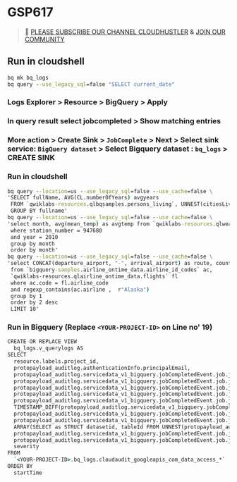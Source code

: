# GSP617
>🚨 [PLEASE SUBSCRIBE OUR CHANNEL CLOUDHUSTLER](https://www.youtube.com/@cloudhustlers) **&** [JOIN OUR COMMUNITY](https://chat.whatsapp.com/KBfUcSleGGEFf2Xvvm8FW3)
## Run in cloudshell
```cmd
bq mk bq_logs
bq query --use_legacy_sql=false "SELECT current_date"
```
### Logs Explorer > Resource > BigQuery > Apply 
### In query result select jobcompleted > Show matching entries
### More action > Create Sink > `JobComplete` > Next > Select sink service: `BigQuery dataset` > Select Bigquery dataset : `bq_logs` > CREATE SINK
### Run in cloudshell
```cmd
bq query --location=us --use_legacy_sql=false --use_cache=false \
'SELECT fullName, AVG(CL.numberOfYears) avgyears
 FROM `qwiklabs-resources.qlbqsamples.persons_living`, UNNEST(citiesLived) as CL
 GROUP BY fullname'
bq query --location=us --use_legacy_sql=false --use_cache=false \
'select month, avg(mean_temp) as avgtemp from `qwiklabs-resources.qlweather_geo.gsod`
 where station_number = 947680
 and year = 2010
 group by month
 order by month'
bq query --location=us --use_legacy_sql=false --use_cache=false \
'select CONCAT(departure_airport, "-", arrival_airport) as route, count(*) as numberflights
 from `bigquery-samples.airline_ontime_data.airline_id_codes` ac,
 `qwiklabs-resources.qlairline_ontime_data.flights` fl
 where ac.code = fl.airline_code
 and regexp_contains(ac.airline ,  r"Alaska")
 group by 1
 order by 2 desc
 LIMIT 10'
```
### Run in Bigquery (Replace `<YOUR-PROJECT-ID>` on Line no' 19)
```cmd
CREATE OR REPLACE VIEW
  bq_logs.v_querylogs AS
SELECT
  resource.labels.project_id,
  protopayload_auditlog.authenticationInfo.principalEmail,
  protopayload_auditlog.servicedata_v1_bigquery.jobCompletedEvent.job.jobConfiguration.query.query,
  protopayload_auditlog.servicedata_v1_bigquery.jobCompletedEvent.job.jobConfiguration.query.statementType,
  protopayload_auditlog.servicedata_v1_bigquery.jobCompletedEvent.job.jobStatus.error.message,
  protopayload_auditlog.servicedata_v1_bigquery.jobCompletedEvent.job.jobStatistics.startTime,
  protopayload_auditlog.servicedata_v1_bigquery.jobCompletedEvent.job.jobStatistics.endTime,
  TIMESTAMP_DIFF(protopayload_auditlog.servicedata_v1_bigquery.jobCompletedEvent.job.jobStatistics.endTime,           protopayload_auditlog.servicedata_v1_bigquery.jobCompletedEvent.job.jobStatistics.startTime, MILLISECOND)/1000 AS run_seconds,
  protopayload_auditlog.servicedata_v1_bigquery.jobCompletedEvent.job.jobStatistics.totalProcessedBytes,
  protopayload_auditlog.servicedata_v1_bigquery.jobCompletedEvent.job.jobStatistics.totalSlotMs,
  ARRAY(SELECT as STRUCT datasetid, tableId FROM UNNEST(protopayload_auditlog.servicedata_v1_bigquery.jobCompletedEvent.job.jobStatistics.referencedTables)) as tables_ref,
  protopayload_auditlog.servicedata_v1_bigquery.jobCompletedEvent.job.jobStatistics.totalTablesProcessed,
  protopayload_auditlog.servicedata_v1_bigquery.jobCompletedEvent.job.jobStatistics.queryOutputRowCount,
  severity
FROM
  `<YOUR-PROJECT-ID>.bq_logs.cloudaudit_googleapis_com_data_access_*`
ORDER BY
  startTime
```
